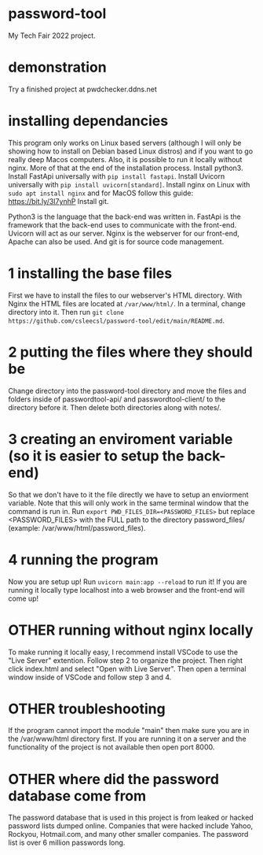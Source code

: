 # password-tool
My Tech Fair 2022 project.

# demonstration
Try a finished project at pwdchecker.ddns.net

# installing dependancies
This program only works on Linux based servers (although I will only be showing how to install on Debian based Linux distros) and if you want to go really deep 
Macos computers. Also, it is possible to run it locally without nginx. More of that at the end of the installation process.
Install python3.
Install FastApi universally with `pip install fastapi`.
Install Uvicorn universally with `pip install uvicorn[standard]`.
Install nginx on Linux with `sudo apt install nginx` and for MacOS follow this guide: https://bit.ly/3I7ynhP
Install git.

Python3 is the language that the back-end was written in. FastApi is the framework that the back-end uses to communicate with the front-end. Uvicorn will act as our 
server. Nginx is the webserver for our front-end, Apache can also be used. And git is for source code management.

# 1 installing the base files
First we have to install the files to our webserver's HTML directory. With Nginx the HTML files are located at `/var/www/html/`. In a terminal, change directory 
into it. Then run `git clone https://github.com/csleecsl/password-tool/edit/main/README.md`.

# 2 putting the files where they should be
Change directory into the password-tool directory and move the files and folders inside of passwordtool-api/ and passwordtool-client/ to the directory before it. 
Then delete both directories along with notes/. 

# 3 creating an enviroment variable (so it is easier to setup the back-end)
So that we don't have to it the file directly we have to setup an enviorment variable. Note that this will only work in the same terminal window that the command is run in. Run `export PWD_FILES_DIR=<PASSWORD_FILES>` but replace <PASSWORD_FILES> with the FULL path to the directory password_files/ (example: /var/www/html/password_files). 

# 4 running the program
Now you are setup up! Run `uvicorn main:app --reload` to run it! If you are running it locally type localhost into a web browser and the front-end will come up!

# OTHER running without nginx locally
To make running it locally easy, I recommend install VSCode to use the "Live Server" extention. Follow step 2 to organize the project. Then right click index.html 
and select "Open with Live Server". Then open a terminal window inside of VSCode and follow step 3 and 4.

# OTHER troubleshooting
If the program cannot import the module "main" then make sure you are in the /var/www/html directory first.
If you are running it on a server and the functionality of the project is not available then open port 8000.

# OTHER where did the password database come from
The password database that is used in this project is from leaked or hacked password lists dumped online. Companies that were hacked include Yahoo, Rockyou, Hotmail.com, and many other smaller companies. The password list is over 6 million passwords long. 